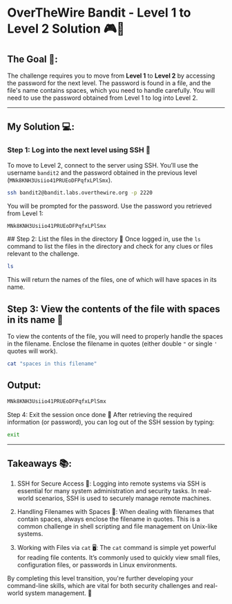 # OverTheWire Bandit - Level 1 to Level 2 Solution 🎮🔐

## The Goal 🎯:
The challenge requires you to move from **Level 1** to **Level 2** by accessing the password for the next level. The password is found in a file, and the file's name contains spaces, which you need to handle carefully. You will need to use the password obtained from Level 1 to log into Level 2.

---

## My Solution 💻:

### Step 1: Log into the next level using SSH 🔑
To move to Level 2, connect to the server using SSH. You’ll use the username `bandit2` and the password obtained in the previous level (`MNk8KNH3Usiio41PRUEoDFPqfxLPlSmx`).

```bash
ssh bandit2@bandit.labs.overthewire.org -p 2220
```

You will be prompted for the password. Use the password you retrieved from Level 1:

```bash
MNk8KNH3Usiio41PRUEoDFPqfxLPlSmx
```

## Step 2: List the files in the directory 📂
Once logged in, use the `ls` command to list the files in the directory and check for any clues or files relevant to the challenge.

```bash
ls
```

This will return the names of the files, one of which will have spaces in its name.

## Step 3: View the contents of the file with spaces in its name 📖
To view the contents of the file, you will need to properly handle the spaces in the filename. Enclose the filename in quotes (either double `"` or single `'` quotes will work).

```bash
cat "spaces in this filename"
```

## Output: 

```bash
MNk8KNH3Usiio41PRUEoDFPqfxLPlSmx
```

Step 4: Exit the session once done 🛑
After retrieving the required information (or password), you can log out of the SSH session by typing:

```bash
exit
```

---

## Takeaways 📚:

1. SSH for Secure Access 🔐: Logging into remote systems via SSH is essential for many system administration and security tasks. In real-world scenarios, SSH is used to securely manage remote machines.

2. Handling Filenames with Spaces 📝: When dealing with filenames that contain spaces, always enclose the filename in quotes. This is a common challenge in shell scripting and file management on Unix-like systems.

3. Working with Files via `cat` 🖥️: The `cat` command is simple yet powerful for reading file contents. It’s commonly used to quickly view small files, configuration files, or passwords in Linux environments.

By completing this level transition, you're further developing your command-line skills, which are vital for both security challenges and real-world system management. 🚀

